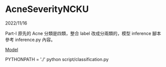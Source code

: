 
# AcneSeverityNCKU

2022/11/16

Part-I
原先的 Acne 分類是四類，整合 label 改成分兩類的，模型 inference 腳本參考 inference.py 內容。

[Model](https://drive.google.com/drive/folders/1MF7mUerrxCxXUo7TRsYM3QxMRKvekX2z?usp=share_link)


PYTHONPATH = './' python script/classification.py
<!-- PYTHONPATH = './' python script/classification.py -->
